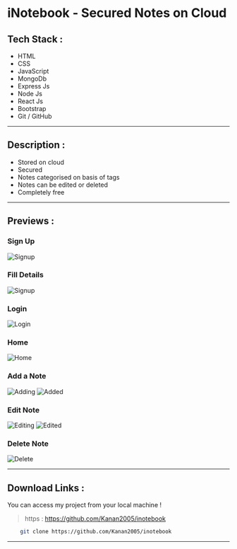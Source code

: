 # iNotebook - Secured Notes on Cloud
## **Tech Stack** : 
* HTML
* CSS
* JavaScript
* MongoDb
* Express Js
* Node Js
* React Js
* Bootstrap
* Git / GitHub
___
## **Description** : 
* Stored on cloud
* Secured
* Notes categorised on basis of tags
* Notes can be edited or deleted
* Completely free
___
## **Previews** : 
### Sign Up
![Signup](https://drive.google.com/uc?export=view&id=1Mx4B8pQXjUNIEvK9Ndww1migsXvDqe1t)
### Fill Details
![Signup](https://drive.google.com/uc?export=view&id=1M_qDoCTcW_I3CVVdIpzr_l7oHYnUUg_B)
### Login
![Login](https://drive.google.com/uc?export=view&id=1Mon2-6FwpCAaw-w4JjSP5vHZgoVf1vKG)
### Home
![Home](https://drive.google.com/uc?export=view&id=1OuS-mfrOJQIUelgzltMq8yYjUCYhubKm)
### Add a Note
![Adding](https://drive.google.com/uc?export=view&id=1Me1RmYoiWrMb3wrYOAqN2D2eQrcHkObG)
![Added](https://drive.google.com/uc?export=view&id=1MbiQoVR3ohXWBjzad8z684mApeKGbb1Y)
### Edit Note
![Editing](https://drive.google.com/uc?export=view&id=1MggyUdgBtjFMUva6XMnI_Uf1l8wISKPd)
![Edited](https://drive.google.com/uc?export=view&id=1M_bn3jWuuykr2DqyASG_pniAqqMIQTmQ)
### Delete Note
![Delete](https://drive.google.com/uc?export=view&id=1N1nNM4DJSf7mHSqB7aj8HlC4kA236QTE)
___
## **Download Links** : 
You can access my project from your local machine !
>https : https://github.com/Kanan2005/inotebook

```bash
    git clone https://github.com/Kanan2005/inotebook
```
___

